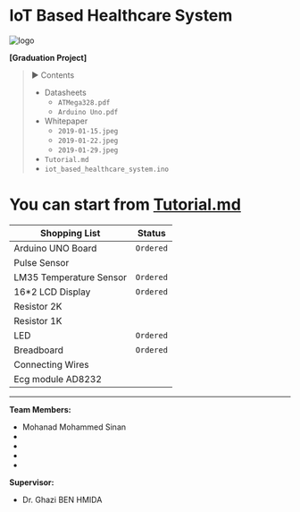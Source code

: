 # IoT Based Healthcare System

![logo](https://i.imgur.com/uB7f46j.jpg)

**[Graduation Project]**

>:arrow_forward: Contents
>  - Datasheets
>    - `ATMega328.pdf`
>    - `Arduino Uno.pdf`
>  - Whitepaper
>     - `2019-01-15.jpeg`
>     - `2019-01-22.jpeg`
>     - `2019-01-29.jpeg`
>   - `Tutorial.md`
>   - `iot_based_healthcare_system.ino`

# You can start from [Tutorial.md](Contents/Tutorial.md)

| Shopping List | Status |
| ------------- | ------ |
| Arduino UNO Board | `Ordered` |
| Pulse Sensor |  |
| LM35 Temperature Sensor | `Ordered` |
| 16*2 LCD Display | `Ordered` |
| Resistor 2K |  |
| Resistor 1K |  |
| LED | `Ordered` |
| Breadboard | `Ordered` |
| Connecting Wires |  |
| Ecg module AD8232 |  |

----
**Team Members:**
- Mohanad Mohammed Sinan
- 
- 
- 
- 
**Supervisor:**
- Dr. Ghazi BEN HMIDA

